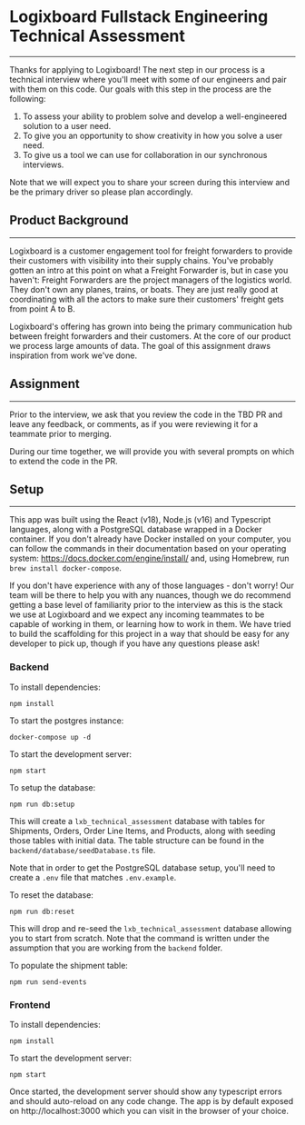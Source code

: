 # Logixboard Fullstack Engineering Technical Assessment

---

Thanks for applying to Logixboard! The next step in our process is a technical interview where you'll meet with some of our engineers and pair with them on this code. Our goals with this step in the process are the following:

1. To assess your ability to problem solve and develop a well-engineered solution to a user need.
2. To give you an opportunity to show creativity in how you solve a user need.
3. To give us a tool we can use for collaboration in our synchronous interviews.

Note that we will expect you to share your screen during this interview and be the primary driver so please plan accordingly.

## Product Background

---

Logixboard is a customer engagement tool for freight forwarders to provide their customers with visibility into their supply chains. You've probably gotten an intro at this point on what a Freight Forwarder is, but in case you haven't: Freight Forwarders are the project managers of the logistics world. They don't own any planes, trains, or boats. They are just really good at coordinating with all the actors to make sure their customers' freight gets from point A to B.

Logixboard's offering has grown into being the primary communication hub between freight forwarders and their customers. At the core of our product we process large amounts of data. The goal of this assignment draws inspiration from work we've done.

## Assignment

---

Prior to the interview, we ask that you review the code in the TBD PR and leave any feedback, or comments, as if you were reviewing it for a teammate prior to merging.

During our time together, we will provide you with several prompts on which to extend the code in the PR.

## Setup

---

This app was built using the React (v18), Node.js (v16) and Typescript languages, along with a PostgreSQL database wrapped in a Docker container. If you don't already have Docker installed on your computer, you can follow the commands in their documentation based on your operating system: https://docs.docker.com/engine/install/ and, using Homebrew, run `brew install docker-compose`.

If you don't have experience with any of those languages - don't worry! Our team will be there to help you with any nuances, though we do recommend getting a base level of familiarity prior to the interview as this is the stack we use at Logixboard and we expect any incoming teammates to be capable of working in them, or learning how to work in them. We have tried to build the
scaffolding for this project in a way that should be easy for any developer to pick up, though if you have any questions please ask!

### Backend

To install dependencies:

```
npm install
```

To start the postgres instance:

```
docker-compose up -d
```

To start the development server:

```
npm start
```

To setup the database:

```
npm run db:setup
```

This will create a `lxb_technical_assessment` database with tables for Shipments, Orders, Order Line Items, and Products, along with seeding those tables with initial data. The table structure can be found in the `backend/database/seedDatabase.ts` file.

Note that in order to get the PostgreSQL database setup, you'll need to create a `.env` file that matches `.env.example`.

To reset the database:

```
npm run db:reset
```

This will drop and re-seed the `lxb_technical_assessment` database allowing you to start from scratch. Note that the command is written under the assumption that you are working from the `backend` folder.

To populate the shipment table:

```
npm run send-events
```

### Frontend

To install dependencies:

```
npm install
```

To start the development server:

```
npm start
```

Once started, the development server should show any typescript errors and should auto-reload on any code change. The app is by default exposed on http://localhost:3000 which you can visit in the browser of your choice.
